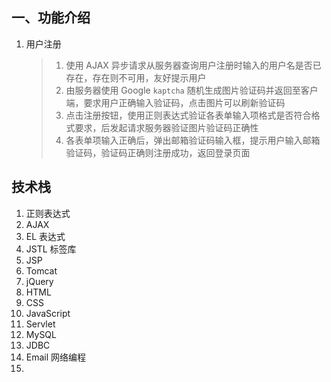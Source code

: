 ## 一、功能介绍

1. 用户注册

   > 1. 使用 AJAX 异步请求从服务器查询用户注册时输入的用户名是否已存在，存在则不可用，友好提示用户
   > 2. 由服务器使用 Google `kaptcha` 随机生成图片验证码并返回至客户端，要求用户正确输入验证码，点击图片可以刷新验证码
   > 3. 点击注册按钮，使用正则表达式验证各表单输入项格式是否符合格式要求，后发起请求服务器验证图片验证码正确性
   > 4. 各表单项输入正确后，弹出邮箱验证码输入框，提示用户输入邮箱验证码，验证码正确则注册成功，返回登录页面


## 技术栈

1. 正则表达式
2. AJAX
3. EL 表达式
4. JSTL 标签库
5. JSP
6. Tomcat
7. jQuery
8. HTML
9. CSS
10. JavaScript
11. Servlet
12. MySQL
13. JDBC
14. Email 网络编程
15. 

